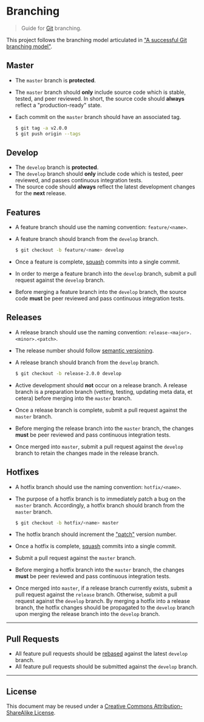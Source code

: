 <!--

@license Apache-2.0

Copyright (c) 2023 The Stdlib Authors.

Licensed under the Apache License, Version 2.0 (the "License");
you may not use this file except in compliance with the License.
You may obtain a copy of the License at

   http://www.apache.org/licenses/LICENSE-2.0

Unless required by applicable law or agreed to in writing, software
distributed under the License is distributed on an "AS IS" BASIS,
WITHOUT WARRANTIES OR CONDITIONS OF ANY KIND, either express or implied.
See the License for the specific language governing permissions and
limitations under the License.

-->

# Branching

> Guide for [Git][git] branching.

This project follows the branching model articulated in ["A successful Git branching model"][git-flow].

## Master

-   The `master` branch is **protected**.

-   The `master` branch should **only** include source code which is stable, tested, and peer reviewed. In short, the source code should **always** reflect a "production-ready" state.

-   Each commit on the `master` branch should have an associated tag.

    ```bash
    $ git tag -a v2.0.0
    $ git push origin --tags
    ```

## Develop

-   The `develop` branch is **protected**.
-   The `develop` branch should **only** include code which is tested, peer reviewed, and passes continuous integration tests.
-   The source code should **always** reflect the latest development changes for the **next** release.

## Features

-   A feature branch should use the naming convention: `feature/<name>`.

-   A feature branch should branch from the `develop` branch.

    ```bash
    $ git checkout -b feature/<name> develop
    ```

-   Once a feature is complete, [squash][git-squash] commits into a single commit.

-   In order to merge a feature branch into the `develop` branch, submit a pull request against the `develop` branch.

-   Before merging a feature branch into the `develop` branch, the source code **must** be peer reviewed and pass continuous integration tests.

## Releases

-   A release branch should use the naming convention: `release-<major>.<minor>.<patch>`.

-   The release number should follow [semantic versioning][semver].

-   A release branch should branch from the `develop` branch.

    ```bash
    $ git checkout -b release-2.0.0 develop
    ```

-   Active development should **not** occur on a release branch. A release branch is a preparation branch (vetting, testing, updating meta data, et cetera) before merging into the `master` branch.

-   Once a release branch is complete, submit a pull request against the `master` branch.

-   Before merging the release branch into the `master` branch, the changes **must** be peer reviewed and pass continuous integration tests.

-   Once merged into `master`, submit a pull request against the `develop` branch to retain the changes made in the release branch.

## Hotfixes

-   A hotfix branch should use the naming convention: `hotfix/<name>`.

-   The purpose of a hotfix branch is to immediately patch a bug on the `master` branch. Accordingly, a hotfix branch should branch from the `master` branch.

    ```bash
    $ git checkout -b hotfix/<name> master
    ```

-   The hotfix branch should increment the ["patch"][semver] version number.

-   Once a hotfix is complete, [squash][git-squash] commits into a single commit.

-   Submit a pull request against the `master` branch.

-   Before merging a hotfix branch into the `master` branch, the changes **must** be peer reviewed and pass continuous integration tests.

-   Once merged into `master`, if a release branch currently exists, submit a pull request against the `release` branch. Otherwise, submit a pull request against the `develop` branch. By merging a hotfix into a release branch, the hotfix changes should be propagated to the `develop` branch upon merging the release branch into the `develop` branch. 

* * *

## Pull Requests

-   All feature pull requests should be [rebased][git-rebase] against the latest `develop` branch.
-   All feature pull requests should be submitted against the `develop` branch.

* * *

## License

This document may be reused under a [Creative Commons Attribution-ShareAlike License][license].

<section class="links">

[git]: https://git-scm.com/

[git-rebase]: https://git-scm.com/docs/git-rebase

[git-squash]: https://git-scm.com/book/en/v2/Git-Tools-Rewriting-History#Squashing-Commits

[git-flow]: http://nvie.com/posts/a-successful-git-branching-model/

[semver]: http://semver.org/

[license]: https://creativecommons.org/licenses/by-sa/4.0/

</section>

<!-- /.links -->
